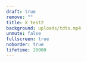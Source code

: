```yaml
---
draft: true
remove: ""
title: X_test2
background: uploads/tdts.mp4
unmute: false
fullscreen: true
noborder: true
lifetime: 20000
---
```

